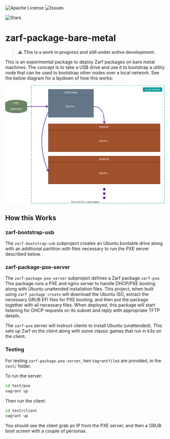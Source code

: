![Apache License](https://img.shields.io/github/license/defenseunicorns/zarf-package-bare-metal)
![Issues](https://img.shields.io/github/issues/defenseunicorns/zarf-package-bare-metal)

![Stars](https://img.shields.io/github/stars/defenseunicorns/zarf-package-bare-metal?style=social)

# zarf-package-bare-metal

>⚠️ **This is a work in progress and still under active development.**

This is an experimental package to deploy Zarf packages on bare metal machines.  The concept is to take a USB drive and use it to bootstrap a utility node that can be used to bootstrap other nodes over a local network.  See the below diagram for a laydown of how this works:

![Zarf Bare Metal Diagram](.images/zarf-bare-metal.drawio.svg)


## How this Works

### zarf-bootstrap-usb

The `zarf-bootstrap-usb` subproject creates an Ubuntu bootable drive along with an additional partition with files
necessary to run the PXE server described below.

### zarf-package-pxe-server

The `zarf-package-pxe-server` subproject defines a Zarf package `zarf-pxe`. This package runs a PXE and nginx server
to handle DHCP/PXE booting along with Ubuntu unattended installation files. This project, when built using
`zarf package create` will download the Ubuntu ISO, extract the necessary GRUB EFI files for PXE booting, and then
put the package together with all necessary files. When deployed, this package will start listening for DHCP requests
on its subnet and reply with appropriate TFTP details.

The `zarf-pxe` server will instruct clients to install Ubuntu (unattended). This sets up Zarf on the client along with 
some classic games that run in k3s on the client.

### Testing

For testing `zarf-package-pxe-server`, two `Vagrantfile`s are provided, in the `test/` folder.

To run the server:


```bash
cd test/pxe
vagrant up
```

Then run the client:


```bash
cd test/client
vagrant up
```

You should see the client grab an IP from the PXE server, and then a GRUB boot screen with a couple of personas.
